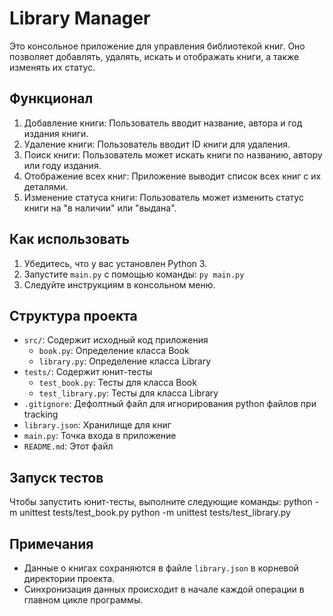 # Library Manager

Это консольное приложение для управления библиотекой книг. Оно позволяет добавлять, удалять, искать и отображать книги, а также изменять их статус.

## Функционал

1. Добавление книги: Пользователь вводит название, автора и год издания книги.
2. Удаление книги: Пользователь вводит ID книги для удаления.
3. Поиск книги: Пользователь может искать книги по названию, автору или году издания.
4. Отображение всех книг: Приложение выводит список всех книг с их деталями.
5. Изменение статуса книги: Пользователь может изменить статус книги на "в наличии" или "выдана".

## Как использовать

1. Убедитесь, что у вас установлен Python 3.
2. Запустите `main.py` с помощью команды: `py main.py`
3. Следуйте инструкциям в консольном меню.

## Структура проекта

- `src/`: Содержит исходный код приложения
  - `book.py`: Определение класса Book
  - `library.py`: Определение класса Library
- `tests/`: Содержит юнит-тесты
  - `test_book.py`: Тесты для класса Book
  - `test_library.py`: Тесты для класса Library
- `.gitignore`: Дефолтный файл для игнорирования python файлов при tracking
- `library.json`: Хранилище для книг
- `main.py`: Точка входа в приложение
- `README.md`: Этот файл

## Запуск тестов

Чтобы запустить юнит-тесты, выполните следующие команды:
python -m unittest tests/test_book.py
python -m unittest tests/test_library.py

## Примечания
- Данные о книгах сохраняются в файле `library.json` в корневой директории проекта.
- Синхронизация данных происходит в начале каждой операции в главном цикле программы.
